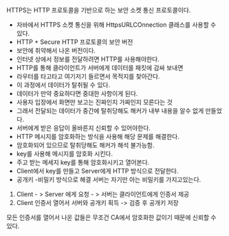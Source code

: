 HTTPS는 HTTP 프로토콜을 기반으로 하는 보안 소켓 통신 프로토콜이다.
- 자바에서 HTTPS 소켓 통신을 위해 HttpsURLCOnnection 클래스를 사용할 수 있다.
- HTTP + Secure HTTP 프로토콜의 보안 버전
- 보안에 취약해서 나온 버전이다.
- 인터넷 상에서 정보를 전달하려면 HTTP를 사용해야한다.
- HTTP를 통해 클라이언트가 서버에게 데이터를 패킷에 감싸 보내면
- 라우터를 타고타고 여기저기 들르면서 목적지를 찾아간다.
- 이 과정에서 데이터가 탈취될 수 있다.
- 데이터가 만약 중요하다면 중대한 사항이게 된다.
- 사용자 입장에서 화면만 보고는 진짜인지 가짜인지 모른다는 것
-  그래서 전달되는 데이터가 중간에 탈취당해도 해커가 내부 내용을 알수 없게 만들었다.
- 서버에게 받은 응답이 올바른지 신뢰할 수 있어야한다.
- HTTP 메시지를 암호화하는 방식을 사용해 해당 문제를 해결한다. 
- 암호화되어 있으므로 탈취당해도 해커가 해석 불가능함. 
- key를 사용해 메시지를 암호화 시킨다.
- 주고 받는 메세지 key를 통해 암호화시키고 열어본다. 
- Client에서 key를 만들고 Server에게 HTTP 방식으로 전달한다.
- 공개키 -비밀키 방식으로 해결 서버는 자기만 아는 비밀키를 가지고있는다.

1. Client - > Server 에게 요청 - > 서버는 클라이언트에게 인증서 제공 
2. Client 인증서 열어서 서버와 공개키 획득 -> 검증 후 공개키 저장

모든 인증서를 열어서 나온 값들은 무조건 CA에서 암호화한 값이기 때문에 신뢰할 수 있다.

